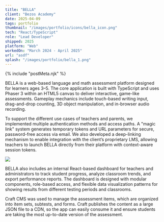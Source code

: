 ```yaml
---
title: "BELLA"
client: "Bezos Academy"
date: 2025-04-09
tags: portfolio
thumbnail: "/images/portfolio/icons/bella_icon.png"
tech: "React/TypeScript"
role: "Lead Developer"
shipped: 2025
platform: "Web"
workedOn: "March 2024 - April 2025"
url: "asdf"
splash: "/images/portfolio/bella_1.png"
---
```



{% include "postMeta.njk" %}


BELLA is a web-based language and math assessment platform designed for learners ages 3–5. The core application is built with TypeScript and uses Phaser 3 within an HTML5 canvas to deliver interactive, game-like assessments. Gameplay mechanics include touch-based writing input, drag-and-drop counting, 3D object manipulation, and in-browser audio recording.

To support the different use cases of teachers and parents, we implemented multiple authentication methods and access paths. A "magic link" system generates temporary tokens and URL parameters for secure, password-free access via email. We also developed a deep-linking mechanism to enable integration with the client’s proprietary LMS, allowing teachers to launch BELLA directly from their platform with context-aware session tokens.

<img class="portfolio-img" src="/images/portfolio/bella_2.png" />

BELLA also includes an internal React-based dashboard for teachers and administrators to track student progress, analyze classroom trends, and export performance reports. The dashboard is designed with modular components, role-based access, and flexible data visualization patterns for showing results from different testing periods and classrooms.

Craft CMS was used to manage the assessment items, which are organized into item sets, subtests, and forms. Craft publishes the content as a large JSON file to a CDN, so the app can easily consume it and ensure students are taking the most up-to-date version of the assessment.